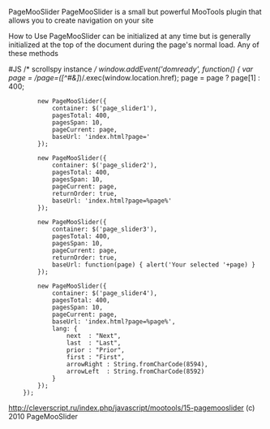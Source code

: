 PageMooSlider
PageMooSlider is a small but powerful MooTools plugin that allows you to create navigation on your site

How to Use
PageMooSlider can be initialized at any time but is generally initialized at the top of the document during the page's normal load. Any of these methods

#JS
/* scrollspy instance */
window.addEvent('domready', function() {
           var page = /page=([^#&]*)/.exec(window.location.href);
			page = page ? page[1] : 400;
					
			new PageMooSlider({
			    container: $('page_slider1'),
			    pagesTotal: 400,
				pagesSpan: 10,
				pageCurrent: page,
				baseUrl: 'index.html?page='
		    });
		    
		    new PageMooSlider({
			    container: $('page_slider2'),
			    pagesTotal: 400,
				pagesSpan: 10,
				pageCurrent: page,
				returnOrder: true,
				baseUrl: 'index.html?page=%page%'
		    });
		    
		    new PageMooSlider({
			    container: $('page_slider3'),
			    pagesTotal: 400,
				pagesSpan: 10,
				pageCurrent: page,
				returnOrder: true,
				baseUrl: function(page) { alert('Your selected '+page) }
		    });
		    
		    new PageMooSlider({
			    container: $('page_slider4'),
			    pagesTotal: 400,
				pagesSpan: 10,
				pageCurrent: page,
				baseUrl: 'index.html?page=%page%',
				lang: {
					next  : "Next",
					last  : "Last",
					prior : "Prior",
					first : "First",
					arrowRight : String.fromCharCode(8594),
					arrowLeft  : String.fromCharCode(8592)
				}
		    });
		});


http://cleverscript.ru/index.php/javascript/mootools/15-pagemooslider
(c) 2010 PageMooSlider